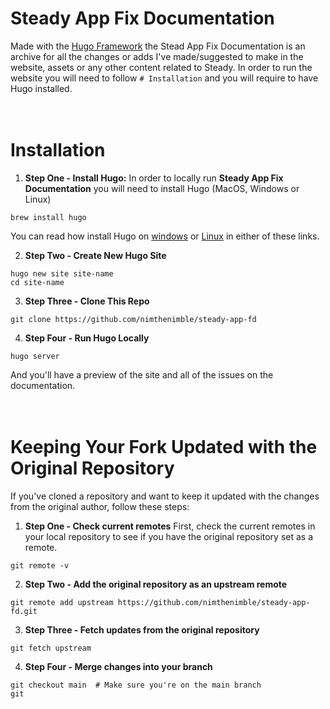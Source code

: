 # Steady App Fix Documentation
Made with the [Hugo Framework](https://gohugo.io) the Stead App Fix Documentation is an archive for all the changes or adds I've made/suggested to make in the website, assets or any other content related to Steady. In order to run the website you will need to follow `# Installation` and you will require to have Hugo installed.
<br>
<br>
<br>

# Installation

1. **Step One - Install Hugo:**
In order to locally run **Steady App Fix Documentation** you will need to install Hugo (MacOS, Windows or Linux)

```
brew install hugo
```

You can read how install Hugo on [windows](https://gohugo.io/installation/windows/) or [Linux](https://gohugo.io/installation/linux/) in either of these links.

2. **Step Two - Create New Hugo Site**
```
hugo new site site-name
cd site-name
```

3. **Step Three - Clone This Repo**
```
git clone https://github.com/nimthenimble/steady-app-fd
```

4. **Step Four - Run Hugo Locally**
```
hugo server
```

And you'll have a preview of the site and all of the issues on the documentation.
<br>
<br>
<br>

# Keeping Your Fork Updated with the Original Repository

If you've cloned a repository and want to keep it updated with the changes from the original author, follow these steps:

1. **Step One - Check current remotes**
First, check the current remotes in your local repository to see if you have the original repository set as a remote.

```
git remote -v
```

2. **Step Two - Add the original repository as an upstream remote**

```
git remote add upstream https://github.com/nimthenimble/steady-app-fd.git
```

3. **Step Three - Fetch updates from the original repository**
```
git fetch upstream
```

4. **Step Four -  Merge changes into your branch**
```
git checkout main  # Make sure you're on the main branch
git
```
